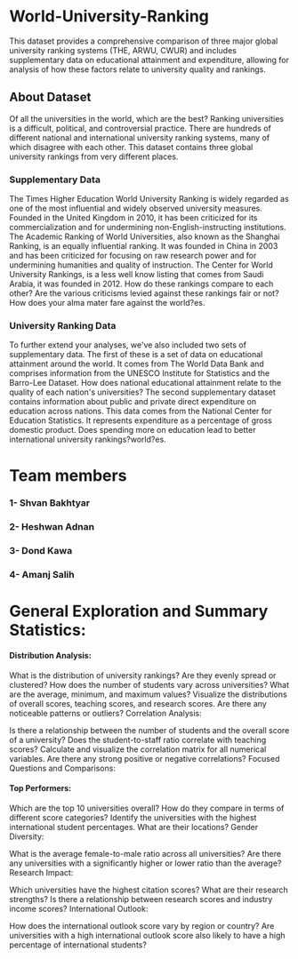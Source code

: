 # World-University-Ranking
This dataset provides a comprehensive comparison of three major global university ranking systems (THE, ARWU, CWUR) and includes supplementary data on educational attainment and expenditure, allowing for analysis of how these factors relate to university quality and rankings.

## About Dataset
Of all the universities in the world, which are the best?
Ranking universities is a difficult, political, and controversial practice. There are hundreds of different national and international university ranking systems, many of which disagree with each other. This dataset contains three global university rankings from very different places.

### Supplementary Data
The Times Higher Education World University Ranking is widely regarded as one of the most influential and widely observed university measures. Founded in the United Kingdom in 2010, it has been criticized for its commercialization and for undermining non-English-instructing institutions.
The Academic Ranking of World Universities, also known as the Shanghai Ranking, is an equally influential ranking. It was founded in China in 2003 and has been criticized for focusing on raw research power and for undermining humanities and quality of instruction.
The Center for World University Rankings, is a less well know listing that comes from Saudi Arabia, it was founded in 2012.
How do these rankings compare to each other? Are the various criticisms levied against these rankings fair or not? How does your alma mater fare against the world?es.

### University Ranking Data
To further extend your analyses, we've also included two sets of supplementary data.
The first of these is a set of data on educational attainment around the world. It comes from The World Data Bank and comprises information from the UNESCO Institute for Statistics and the Barro-Lee Dataset. How does national educational attainment relate to the quality of each nation's universities?
The second supplementary dataset contains information about public and private direct expenditure on education across nations. This data comes from the National Center for Education Statistics. It represents expenditure as a percentage of gross domestic product. Does spending more on education lead to better international university rankings?world?es.


# Team members
### 1- Shvan Bakhtyar
### 2- Heshwan Adnan
### 3- Dond Kawa
### 4- Amanj Salih



# General Exploration and Summary Statistics:

#### Distribution Analysis:

What is the distribution of university rankings? Are they evenly spread or clustered?
How does the number of students vary across universities? What are the average, minimum, and maximum values?
Visualize the distributions of overall scores, teaching scores, and research scores. Are there any noticeable patterns or outliers?
Correlation Analysis:

Is there a relationship between the number of students and the overall score of a university?
Does the student-to-staff ratio correlate with teaching scores?
Calculate and visualize the correlation matrix for all numerical variables. Are there any strong positive or negative correlations?
Focused Questions and Comparisons:

#### Top Performers:

Which are the top 10 universities overall? How do they compare in terms of different score categories?
Identify the universities with the highest international student percentages. What are their locations?
Gender Diversity:

What is the average female-to-male ratio across all universities?
Are there any universities with a significantly higher or lower ratio than the average?
Research Impact:

Which universities have the highest citation scores? What are their research strengths?
Is there a relationship between research scores and industry income scores?
International Outlook:

How does the international outlook score vary by region or country?
Are universities with a high international outlook score also likely to have a high percentage of international students?

